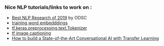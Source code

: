 ### Nice NLP tutorials/links to work on :
* [Best NLP Research of 2019](https://medium.com/@ODSC/best-nlp-research-of-2019-934b9d8e93d8) by ODSC
* [training word embedddings](https://www.tensorflow.org/tutorials/text/word_embeddings)
* [tf.keras.preprocessing.text.Tokenizer](https://www.tensorflow.org/api_docs/python/tf/keras/preprocessing/text/Tokenizer)
* [tf image captioning](https://www.tensorflow.org/tutorials/text/image_captioning)
* [How to build a State-of-the-Art Conversational AI with Transfer Learning](https://medium.com/huggingface/how-to-build-a-state-of-the-art-conversational-ai-with-transfer-learning-2d818ac26313)


